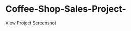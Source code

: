 # Coffee-Shop-Sales-Project-

[View Project Screenshot](https://github.com/HardikThakur04/Coffee-Shop-Sales-Project-Data-Analyst-/blob/main/Coffee%20Shop%20Sales%20SS.png)
